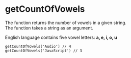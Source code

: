 # getCountOfVowels

The function returns the number of vowels in a given string.  
The function takes a string as an argument.  

English language contains five vowel letters: __a, e, i, o, u__

```
getCountOfVowels('Audio') // 4
getCountOfVowels('JavaScript') // 3
```
